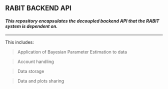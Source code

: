 ## RABIT BACKEND API

#### _This repository encapsulates the decoupled backend API that the RABIT system is dependent on._

---

This includes:

> Application of Bayesian Parameter Estimation to data

> Account handling

> Data storage

> Data and plots sharing
